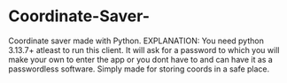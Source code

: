 # Coordinate-Saver-
Coordinate saver made with Python. EXPLANATION: You need python 3.13.7+ atleast to run this client. It will ask for a password to which you will make your own to enter the app or you dont have to and can have it as a passwordless software. Simply made for storing coords in a safe place.
